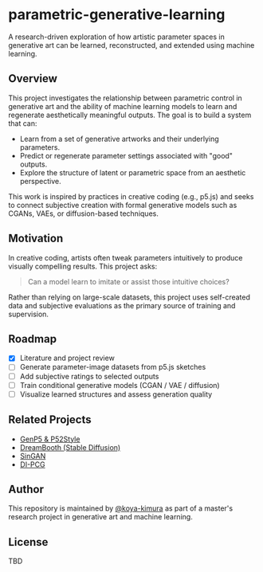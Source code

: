 # parametric-generative-learning

A research-driven exploration of how artistic parameter spaces in generative art can be learned, reconstructed, and extended using machine learning.

## Overview

This project investigates the relationship between parametric control in generative art and the ability of machine learning models to learn and regenerate aesthetically meaningful outputs. The goal is to build a system that can:

- Learn from a set of generative artworks and their underlying parameters.
- Predict or regenerate parameter settings associated with "good" outputs.
- Explore the structure of latent or parametric space from an aesthetic perspective.

This work is inspired by practices in creative coding (e.g., p5.js) and seeks to connect subjective creation with formal generative models such as CGANs, VAEs, or diffusion-based techniques.

## Motivation

In creative coding, artists often tweak parameters intuitively to produce visually compelling results. This project asks:

> Can a model learn to imitate or assist those intuitive choices?

Rather than relying on large-scale datasets, this project uses self-created data and subjective evaluations as the primary source of training and supervision.

## Roadmap

- [x] Literature and project review
- [ ] Generate parameter-image datasets from p5.js sketches
- [ ] Add subjective ratings to selected outputs
- [ ] Train conditional generative models (CGAN / VAE / diffusion)
- [ ] Visualize learned structures and assess generation quality

## Related Projects

- [GenP5 & P52Style](https://github.com/KolvacS-W/GenP5-P52Style)
- [DreamBooth (Stable Diffusion)](https://github.com/XavierXiao/Dreambooth-Stable-Diffusion)
- [SinGAN](https://github.com/tamarott/SinGAN)
- [DI-PCG](https://github.com/thuzhaowang/DI-PCG)

## Author

This repository is maintained by [@koya-kimura](https://github.com/koya-kimura) as part of a master's research project in generative art and machine learning.

## License

TBD